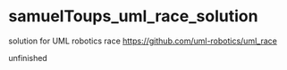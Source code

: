 # samuelToups_uml_race_solution
solution for UML robotics race
https://github.com/uml-robotics/uml_race

unfinished
